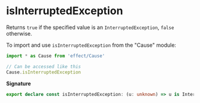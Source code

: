 # isInterruptedException

Returns `true` if the specified value is an `InterruptedException`, `false`
otherwise.

To import and use `isInterruptedException` from the "Cause" module:

```ts
import * as Cause from 'effect/Cause'

// Can be accessed like this
Cause.isInterruptedException
```

**Signature**

```ts
export declare const isInterruptedException: (u: unknown) => u is InterruptedException
```
